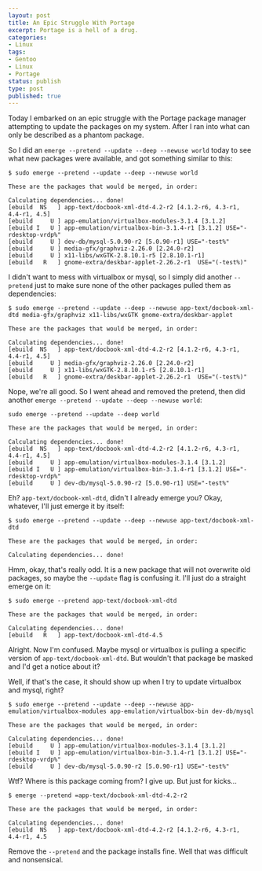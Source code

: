```yaml
---
layout: post
title: An Epic Struggle With Portage
excerpt: Portage is a hell of a drug.
categories:
- Linux
tags:
- Gentoo
- Linux
- Portage
status: publish
type: post
published: true
---
```


Today I embarked on an epic struggle with the Portage package manager attempting to update the packages on my system.
After I ran into what can only be described as a phantom package.

So I did an `emerge --pretend --update --deep --newuse world` today to see what new packages were available, and got something similar to this:

```text
$ sudo emerge --pretend --update --deep --newuse world

These are the packages that would be merged, in order:

Calculating dependencies... done!
[ebuild  NS   ] app-text/docbook-xml-dtd-4.2-r2 [4.1.2-r6, 4.3-r1, 4.4-r1, 4.5]
[ebuild     U ] app-emulation/virtualbox-modules-3.1.4 [3.1.2]
[ebuild I   U ] app-emulation/virtualbox-bin-3.1.4-r1 [3.1.2] USE="-rdesktop-vrdp%"
[ebuild     U ] dev-db/mysql-5.0.90-r2 [5.0.90-r1] USE="-test%"
[ebuild     U ] media-gfx/graphviz-2.26.0 [2.24.0-r2]
[ebuild     U ] x11-libs/wxGTK-2.8.10.1-r5 [2.8.10.1-r1]
[ebuild   R   ] gnome-extra/deskbar-applet-2.26.2-r1  USE="(-test%)"
```

I didn't want to mess with virtualbox or mysql, so I simply did another `--pretend` just to make sure none of the other packages pulled them as dependencies:

```text
$ sudo emerge --pretend --update --deep --newuse app-text/docbook-xml-dtd media-gfx/graphviz x11-libs/wxGTK gnome-extra/deskbar-applet

These are the packages that would be merged, in order:

Calculating dependencies... done!
[ebuild  NS   ] app-text/docbook-xml-dtd-4.2-r2 [4.1.2-r6, 4.3-r1, 4.4-r1, 4.5]
[ebuild     U ] media-gfx/graphviz-2.26.0 [2.24.0-r2]
[ebuild     U ] x11-libs/wxGTK-2.8.10.1-r5 [2.8.10.1-r1]
[ebuild   R   ] gnome-extra/deskbar-applet-2.26.2-r1  USE="(-test%)"
```

Nope, we're all good. So I went ahead and removed the pretend, then did another `emerge --pretend --update --deep --newuse world`:

```text
sudo emerge --pretend --update --deep world

These are the packages that would be merged, in order:

Calculating dependencies... done!
[ebuild  NS   ] app-text/docbook-xml-dtd-4.2-r2 [4.1.2-r6, 4.3-r1, 4.4-r1, 4.5]
[ebuild     U ] app-emulation/virtualbox-modules-3.1.4 [3.1.2]
[ebuild I   U ] app-emulation/virtualbox-bin-3.1.4-r1 [3.1.2] USE="-rdesktop-vrdp%"
[ebuild     U ] dev-db/mysql-5.0.90-r2 [5.0.90-r1] USE="-test%"
```

Eh? `app-text/docbook-xml-dtd`, didn't I already emerge you? Okay, whatever, I'll just emerge it by itself:

```text
$ sudo emerge --pretend --update --deep --newuse app-text/docbook-xml-dtd

These are the packages that would be merged, in order:

Calculating dependencies... done!
```

Hmm, okay, that's really odd. It is a new package that will not overwrite old packages, so maybe the
`--update` flag is confusing it. I'll just do a straight emerge on it:

```text
$ sudo emerge --pretend app-text/docbook-xml-dtd

These are the packages that would be merged, in order:

Calculating dependencies... done!
[ebuild   R   ] app-text/docbook-xml-dtd-4.5
```

Alright. Now I'm confused. Maybe mysql or virtualbox is pulling a specific version of `app-text/docbook-xml-dtd`. But
wouldn't that package be masked and I'd get a notice about it?

Well, if that's the case, it should show up when I try to update virtualbox and mysql, right?

```text
$ sudo emerge --pretend --update --deep --newuse app-emulation/virtualbox-modules app-emulation/virtualbox-bin dev-db/mysql

These are the packages that would be merged, in order:

Calculating dependencies... done!
[ebuild     U ] app-emulation/virtualbox-modules-3.1.4 [3.1.2]
[ebuild I   U ] app-emulation/virtualbox-bin-3.1.4-r1 [3.1.2] USE="-rdesktop-vrdp%"
[ebuild     U ] dev-db/mysql-5.0.90-r2 [5.0.90-r1] USE="-test%"
```

Wtf? Where is this package coming from? I give up. But just for kicks...

```text
$ emerge --pretend =app-text/docbook-xml-dtd-4.2-r2

These are the packages that would be merged, in order:

Calculating dependencies... done!
[ebuild  NS   ] app-text/docbook-xml-dtd-4.2-r2 [4.1.2-r6, 4.3-r1, 4.4-r1, 4.5
```

Remove the `--pretend` and the package installs fine. Well that was difficult and nonsensical.
